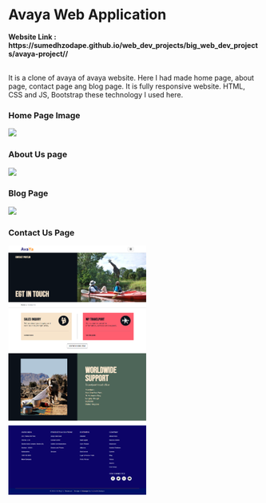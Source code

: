 <h1>Avaya Web Application</h1>
<strong>Website Link : https://sumedhzodape.github.io/web_dev_projects/big_web_dev_projects/avaya-project//</strong>
<br>
<br>
<p>It is a clone of avaya of avaya website. Here I had made home page, about page, contact page ang blog page. It is fully responsive website. HTML, CSS and JS, Bootstrap these technology I used here.</p>

<h3>Home Page Image</h3>
<img src="/project-images/Home.png" width="500px"/>

<h3>About Us page</h3>
<img src="./project-images/about.png" width="500px"/>

<h3>Blog Page</h3>
<img src="./project-images/blog.png" width="500px"/>
  
<h3>Contact Us Page</h3>
<img src=".//project_images/contact.png" height="500px"/>


